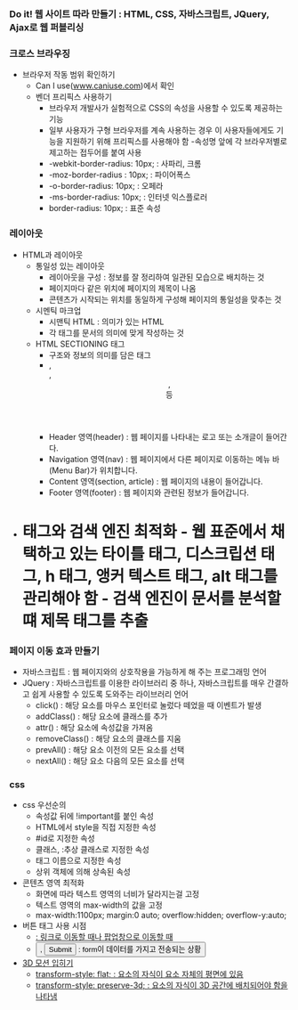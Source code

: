 ### Do it! 웹 사이트 따라 만들기 : HTML, CSS, 자바스크립트, JQuery, Ajax로 웹 퍼블리싱

### 크로스 브라우징
- 브라우저 작동 범위 확인하기
    - Can I use(www.caniuse.com)에서 확인
    - 벤더 프리픽스 사용하기
        - 브라우저 개발사가 실험적으로 CSS의 속성을 사용할 수 있도록 제공하는 기능
        - 일부 사용자가 구형 브라우저를 계속 사용하는 경우 이 사용자들에게도 기능을 지원하기 위해 프리픽스를 사용해야 함
        -속성명 앞에 각 브라우저별로 제고하는 접두어를 붙여 사용
        - -webkit-border-radius: 10px; : 사파리, 크롬
        - -moz-border-radius : 10px; : 파이어폭스
        - -o-border-radius: 10px; : 오페라
        - -ms-border-radius: 10px; : 인터넷 익스플로러
        - border-radius: 10px; : 표준 속성

### 레이아웃
- HTML과 레이아웃
    - 통일성 있는 레이아웃
        - 레이아웃을 구성 : 정보를 잘 정리하여 일관된 모습으로 배치하는 것
        - 페이지마다 같은 위치에 페이지의 제목이 나옴
        - 콘텐츠가 시작되는 위치를 동일하게 구성해 페이지의 통일성을 맞추는 것
    - 시멘틱 마크업
        - 시맨틱 HTML : 의미가 있는 HTML
        - 각 태그를 문서의 의미에 맞게 작성하는 것
    - HTML SECTIONING 태그
        - 구조와 정보의 의미를 담은 태그
        - <nav>, <main>, <header>, <section> 등
        - Header 영역(header) : 웹 페이지를 나타내는 로고 또는 소개글이 들어간다.
        - Navigation 영역(nav) : 웹 페이지에서 다른 페이지로 이동하는 메뉴 바(Menu Bar)가 위치합니다.
        - Content 영역(section, article) : 웹 페이지의 내용이 들어갑니다.
        - Footer 영역(footer) : 웹 페이지와 관련된 정보가 들어갑니다.
- <h1> 태그와 검색 엔진 최적화
    - 웹 표준에서 채택하고 있는 타이틀 태그, 디스크립션 태그, h 태그, 앵커 텍스트 태그, alt 태그를 관리해야 함
    - 검색 엔진이 문서를 분석할 떄 제목 태그를 추출

### 페이지 이동 효과 만들기
- 자바스크립트 : 웹 페이지와의 상호작용을 가능하게 해 주는 프로그래밍 언어
- JQuery : 자바스크립트를 이용한 라이브러리 중 하나, 자바스크립트를 매우 간결하고 쉽게 사용할 수 있도록 도와주는 라이브러리 언어
    - click() : 해당 요소를 마우스 포인터로 눌렀다 떼었을 때 이벤트가 발생
    - addClass() : 해당 요소에 클래스를 추가
    - attr() :  해당 요소에 속성값을 가져옴
    - removeClass() : 해당 요소의 클래스를 지움
    - prevAll() : 해당 요소 이전의 모든 요소를 선택
    - nextAll() : 해당 요소 다음의 모든 요소를 선택
### css
- css 우선순의
    - 속성값 뒤에 !important를 붙인 속성
    - HTML에서 style을 직접 지정한 속성
    - #id로 지정한 속성
    - 클래스, :추상 클래스로 지정한 속성
    - 태그 이름으로 지정한 속성
    - 상위 객체에 의해 상속된 속성
- 콘텐츠 영역 최적화
    - 화면에 따라 텍스트 영역의 너비가 달라지는걸 고정
    - 텍스트 영역의 max-width의 값을 고정
    - max-width:1100px; margin:0 auto; overflow:hidden; overflow-y:auto;
- 버튼 태그 사용 시점
    - <a href="#"> : 링크로 이동할 때나 팝업창으로 이동할 때
    - <button>, <input type="submit"> : form이 데이터를 가지고 전송되는 상황
- 3D 모션 입히기
    - transform-style: flat; : 요소의 자식이 요소 자체의 평면에 있음
    - transform-style: preserve-3d; : 요소의 자식이 3D 공간에 배치되어야 함을 나타냄